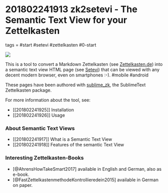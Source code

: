 # 201802241913 zk2setevi - The Semantic Text View for your Zettelkasten
tags = #start #setevi #zettelkasten #0-start

<img src="https://renerocksai.github.io/semantic_zk/imgs/first_gui.png" style="max-width:100%;">

This is a tool to convert a Markdown Zettelkasten (see [Zettelkasten.de](https://zettelkasten.de)) into a semantic text view HTML page (see [Setevi](http://felixbenzbaldas.de/setevi/)) that can be viewed with any decent modern browser, even on smartphones :-). #mobile #android

These pages have been authored with [sublime_zk](https://github.com/renerocksai/sublime_zk), the SublimeText Zettelkasten package.

For more information about the tool, see:

* [[201802241925]] Installation
* [[201802241926]] Usage

### About Semantic Text Views &nbsp;&nbsp;&nbsp;&nbsp;&nbsp;&nbsp;&nbsp;&nbsp;&nbsp;&nbsp;&nbsp;&nbsp;&nbsp;&nbsp;&nbsp;&nbsp;&nbsp;&nbsp;&nbsp;&nbsp;&nbsp;&nbsp;&nbsp;&nbsp;&nbsp;&nbsp;&nbsp;&nbsp;&nbsp;&nbsp;&nbsp;&nbsp;&nbsp;&nbsp;&nbsp;&nbsp;&nbsp;&nbsp;&nbsp;&nbsp;&nbsp;&nbsp;&nbsp;&nbsp;&nbsp;&nbsp;&nbsp;&nbsp;&nbsp;&nbsp;&nbsp;&nbsp;

* [[201802241917]] What is a Semantic Text View
* [[201802241918]] Features of the semantic Text View

### Interesting Zettelkasten-Books

* [@AhrensHowTakeSmart2017] available in English and German, also as e-book.
* [@FastZettelkastenmethodeKontrollieredein2015] available in German on paper.



